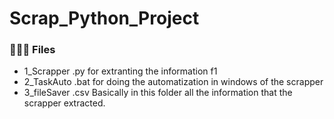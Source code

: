 # Scrap_Python_Project
<h3> 👨🏻‍💻 Files </h3>

- 1_Scrapper .py for extranting the information f1 
- 2_TaskAuto .bat for doing the automatization in windows of the scrapper
- 3_fileSaver .csv Basically in this folder all the information that the scrapper extracted.


